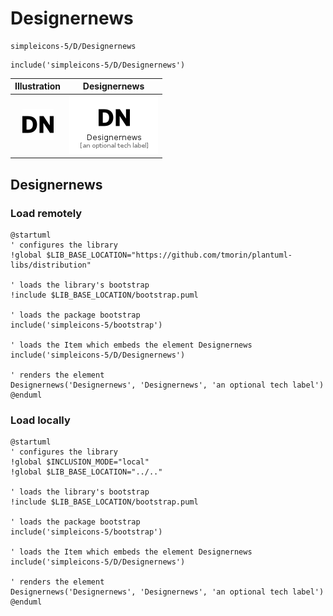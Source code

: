 # Designernews


```text
simpleicons-5/D/Designernews
```

```text
include('simpleicons-5/D/Designernews')
```



| Illustration | Designernews |
| :---: | :---: |
| ![illustration for Illustration](../../simpleicons-5/D/Designernews.png) | ![illustration for Designernews](../../simpleicons-5/D/Designernews.Local.png) |




## Designernews

### Load remotely
```plantuml
@startuml
' configures the library
!global $LIB_BASE_LOCATION="https://github.com/tmorin/plantuml-libs/distribution"

' loads the library's bootstrap
!include $LIB_BASE_LOCATION/bootstrap.puml

' loads the package bootstrap
include('simpleicons-5/bootstrap')

' loads the Item which embeds the element Designernews
include('simpleicons-5/D/Designernews')

' renders the element
Designernews('Designernews', 'Designernews', 'an optional tech label')
@enduml
```

### Load locally
```plantuml
@startuml
' configures the library
!global $INCLUSION_MODE="local"
!global $LIB_BASE_LOCATION="../.."

' loads the library's bootstrap
!include $LIB_BASE_LOCATION/bootstrap.puml

' loads the package bootstrap
include('simpleicons-5/bootstrap')

' loads the Item which embeds the element Designernews
include('simpleicons-5/D/Designernews')

' renders the element
Designernews('Designernews', 'Designernews', 'an optional tech label')
@enduml
```

